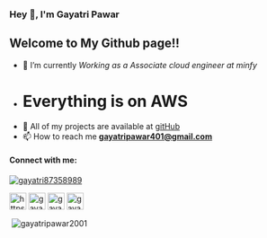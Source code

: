 
<h3 align="left"><b>Hey 👋, I'm Gayatri Pawar</b></h3>
<h2 align="left">Welcome to My Github page!!</h3>

- 🌱 I’m currently *Working as a Associate cloud engineer at minfy*
- #   Everything is on AWS
- 👧 All of my projects are available at [gitHub](gitHub)
- 📫 How to reach me **gayatripawar401@gmail.com**

<h4 align="left">Connect with me:</h4>
<p align="left"> <a href="https://twitter.com/gayatri87358989" target="blank"><img src="https://img.shields.io/twitter/follow/gayatri87358989?logo=twitter&style=for-the-badge" alt="gayatri87358989" /></a> </p>
<p align="left">
<a href="https://linkedin.com/in/https://www.linkedin.com/mwlite/in/gayatri-pawar-568761214" target="blank"><img align="center" src="https://raw.githubusercontent.com/rahuldkjain/github-profile-readme-generator/master/src/images/icons/Social/linked-in-alt.svg" alt="https://www.linkedin.com/mwlite/in/gayatri-pawar-568761214" height="30" width="30" /></a>
<a href="https://twitter.com/gayatri87358989" target="blank"><img align="center"  src="https://raw.githubusercontent.com/rahuldkjain/github-profile-readme-generator/master/src/images/icons/Social/twitter.svg" alt="gayatri87358989" height="30" width="30" /></a>
<a href="https://instagram.com/gayatris_art" target="blank"><img align="center" src="https://raw.githubusercontent.com/rahuldkjain/github-profile-readme-generator/master/src/images/icons/Social/instagram.svg"  alt="gayatris_art" height="30" width="30" /></a>
<a href="https://auth.geeksforgeeks.org/user/gayatripawar401" target="blank"><img align="center" src="https://raw.githubusercontent.com/rahuldkjain/github-profile-readme-generator/master/src/images/icons/Social/geeks-for-geeks.svg" alt="gayatripawar401"  height="30" width="30" /></a>
</p>

<p>&nbsp;<img align="center" src="https://github-readme-stats.vercel.app/api?username=gayatripawar2001&show_icons=true&locale=en" alt="gayatripawar2001" /></p>

